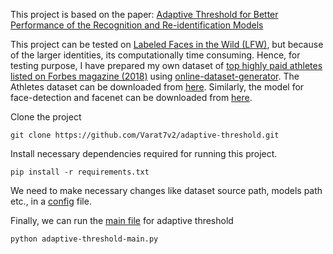 This project is based on the paper: [Adaptive Threshold for Better Performance of the Recognition and Re-identification Models](https://arxiv.org/abs/2012.14305)

This project can be tested on [Labeled Faces in the Wild (LFW)](http://vis-www.cs.umass.edu/lfw/), but because of the larger identities, its computationally time consuming. Hence, for testing purpose, I have prepared my own dataset of [top highly paid athletes listed on Forbes magazine (2018)](https://www.forbes.com/sites/kurtbadenhausen/2018/06/13/full-list-the-worlds-highest-paid-athletes-2018/?sh=47e592177d9f) using [online-dataset-generator](https://github.com/Varat7v2/online-dataset-maker). The Athletes dataset can be downloaded from [here](). Similarly, the model for face-detection and facenet can be downloaded from [here](https://drive.google.com/drive/folders/1okfoM_pxEUupdjYBzy7PyL0Y-0Swlym_?usp=sharing).

Clone the project
```
git clone https://github.com/Varat7v2/adaptive-threshold.git
```

Install necessary dependencies required for running this project.

```
pip install -r requirements.txt
```

We need to make necessary changes like dataset source path, models path etc., in a [config](https://github.com/Varat7v2/adaptive-threshold/blob/master/adaptive_config.py) file.

Finally, we can run the [main file](https://github.com/Varat7v2/adaptive-threshold/blob/master/adaptive-threshold-main.py) for adaptive threshold
```
python adaptive-threshold-main.py
```
